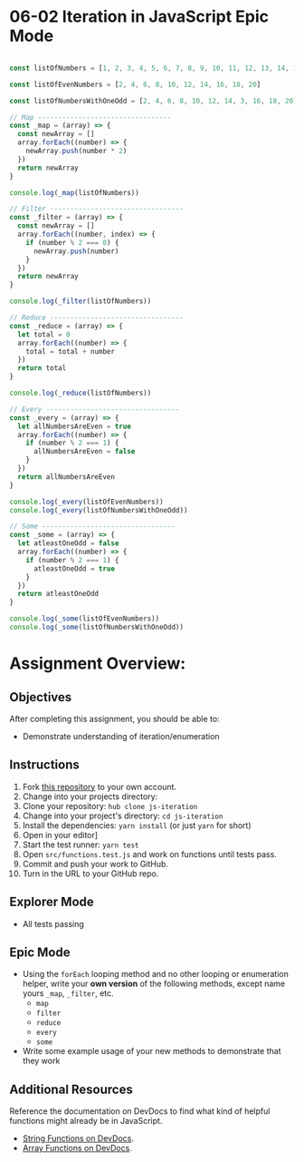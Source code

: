 # 06-02 Iteration in JavaScript Epic Mode

```Javascript

const listOfNumbers = [1, 2, 3, 4, 5, 6, 7, 8, 9, 10, 11, 12, 13, 14, 15, 16, 17, 18, 19, 20]

const listOfEvenNumbers = [2, 4, 6, 8, 10, 12, 14, 16, 18, 20]

const listOfNumbersWithOneOdd = [2, 4, 6, 8, 10, 12, 14, 3, 16, 18, 20]

// Map ---------------------------------
const _map = (array) => {
  const newArray = []
  array.forEach((number) => {
    newArray.push(number * 2)
  })
  return newArray
}

console.log(_map(listOfNumbers))

// Filter ---------------------------------
const _filter = (array) => {
  const newArray = []
  array.forEach((number, index) => {
    if (number % 2 === 0) {
      newArray.push(number)
    }
  })
  return newArray
}

console.log(_filter(listOfNumbers))

// Reduce ---------------------------------
const _reduce = (array) => {
  let total = 0
  array.forEach((number) => {
    total = total + number
  })
  return total
}

console.log(_reduce(listOfNumbers))

// Every ---------------------------------
const _every = (array) => {
  let allNumbersAreEven = true
  array.forEach((number) => {
    if (number % 2 === 1) {
      allNumbersAreEven = false
    }
  })
  return allNumbersAreEven
}

console.log(_every(listOfEvenNumbers))
console.log(_every(listOfNumbersWithOneOdd))

// Some ---------------------------------
const _some = (array) => {
  let atleastOneOdd = false
  array.forEach((number) => {
    if (number % 2 === 1) {
      atleastOneOdd = true
    }
  })
  return atleastOneOdd
}

console.log(_some(listOfEvenNumbers))
console.log(_some(listOfNumbersWithOneOdd))
```

# Assignment Overview:

## Objectives

After completing this assignment, you should be able to:

- Demonstrate understanding of iteration/enumeration

## Instructions

1. Fork [this repository](https://github.com/suncoast-devs/js-iteration) to your own account.
2. Change into your projects directory:
3. Clone your repository: `hub clone js-iteration`
4. Change into your project's directory: `cd js-iteration`
5. Install the dependencies: `yarn install` (or just `yarn` for short)
6. Open in your editor]
7. Start the test runner: `yarn test`
8. Open `src/functions.test.js` and work on functions until tests pass.
9. Commit and push your work to GitHub.
10. Turn in the URL to your GitHub repo.

## Explorer Mode

- All tests passing

## Epic Mode

- Using the `forEach` looping method and no other looping or enumeration helper, write your **own version** of the following methods, except name yours `_map`,
  `_filter`, etc.
  - `map`
  - `filter`
  - `reduce`
  - `every`
  - `some`
- Write some example usage of your new methods to demonstrate that they work

## Additional Resources

Reference the documentation on DevDocs to find what kind of helpful functions
might already be in JavaScript.

- [String Functions on DevDocs](https://devdocs.io/javascript/global_objects/string).
- [Array Functions on DevDocs](http://devdocs.io/javascript/global_objects/array).
